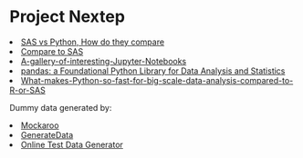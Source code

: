 <h1>Project Nextep</h1>


<il>
<li><a href="http://www.scsug.org/wp-content/uploads/2017/10/db55.pdf">SAS vs Python, How do they compare</a>
<li><a href="https://pandas.pydata.org/pandas-docs/stable/getting_started/comparison/comparison_with_sas.html">Compare to SAS</a>
<li><a href="https://github.com/jupyter/jupyter/wiki/A-gallery-of-interesting-Jupyter-Notebooks">A-gallery-of-interesting-Jupyter-Notebooks</a>
<li><a href="https://www.dlr.de/sc/Portaldata/15/Resources/dokumente/pyhpc2011/submissions/pyhpc2011_submission_9.pdf">pandas: a Foundational Python Library for Data Analysis and Statistics</a>
<li><a href="https://www.quora.com/What-makes-Python-so-fast-for-big-scale-data-analysis-compared-to-R-or-SAS">What-makes-Python-so-fast-for-big-scale-data-analysis-compared-to-R-or-SAS</a>
</il>

<il> Dummy data generated by:
  <li><a href="https://mockaroo.com/">Mockaroo</a>
  <li><a href="https://www.generatedata.com/">GenerateData</a>
  <li><a href="https://www.onlinedatagenerator.com/">Online Test Data Generator</a>  
</il>
